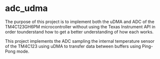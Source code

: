 # adc_udma

The purpose of this project is to implement both the uDMA and ADC of the TM4C123GH6PM microcontroller without using the Texas Instrument API in order tounderstand how to get a better understanding of how each works.

This project implements the ADC sampling the internal temperature sensor of the TM4C123 using uDMA to transfer data between buffers using Ping-Pong mode.
